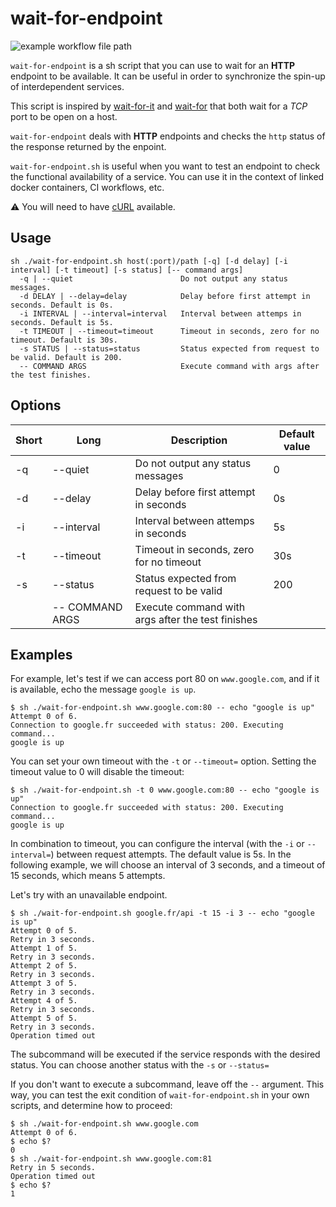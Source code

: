 # wait-for-endpoint

![example workflow file path](https://github.com/ytvnr/wait-for-endpoint/workflows/Sh%20analysis/badge.svg)

`wait-for-endpoint` is a sh script that you can use to wait for an **HTTP** endpoint to be available.
It can be useful in order to synchronize the spin-up of interdependent services.

This script is inspired by [wait-for-it](https://github.com/vishnubob/wait-for-it) and [wait-for](https://github.com/eficode/wait-for) that both wait for a _TCP_ port to be open on a host.

`wait-for-endpoint` deals with **HTTP** endpoints and checks the `http` status of the response returned by the enpoint.

`wait-for-endpoint.sh` is useful when you want to test an endpoint to check the functional availability of a service.
You can use it in the context of linked docker containers, CI workflows, etc.

⚠️ You will need to have [cURL](https://github.com/curl/curl) available.

## Usage

```text
sh ./wait-for-endpoint.sh host(:port)/path [-q] [-d delay] [-i interval] [-t timeout] [-s status] [-- command args]
  -q | --quiet                        Do not output any status messages.
  -d DELAY | --delay=delay            Delay before first attempt in seconds. Default is 0s.
  -i INTERVAL | --interval=interval   Interval between attemps in seconds. Default is 5s.
  -t TIMEOUT | --timeout=timeout      Timeout in seconds, zero for no timeout. Default is 30s.
  -s STATUS | --status=status         Status expected from request to be valid. Default is 200.
  -- COMMAND ARGS                     Execute command with args after the test finishes.
```

## Options

| Short 	| Long       	    | Description   	                                | Default value 	|
|-------	|------------	    |---------------	                                |---------------	|
| -q    	| --quiet    	    | Do not output any status messages 	            | 0             	|
| -d    	| --delay    	    | Delay before first attempt in seconds             | 0s               	|
| -i      	| --interval        | Interval between attemps in seconds               | 5s              	|
| -t      	| --timeout         | Timeout in seconds, zero for no timeout           | 30s              	|
| -s      	| --status          | Status expected from request to be valid          | 200              	|
|       	| -- COMMAND ARGS   | Execute command with args after the test finishes |               	|

## Examples

For example, let's test if we can access port 80 on `www.google.com`,
and if it is available, echo the message `google is up`.

```text
$ sh ./wait-for-endpoint.sh www.google.com:80 -- echo "google is up"
Attempt 0 of 6.
Connection to google.fr succeeded with status: 200. Executing command...
google is up
```

You can set your own timeout with the `-t` or `--timeout=` option.  Setting
the timeout value to 0 will disable the timeout:

```text
$ sh ./wait-for-endpoint.sh -t 0 www.google.com:80 -- echo "google is up"
Connection to google.fr succeeded with status: 200. Executing command...
google is up
```

In combination to timeout, you can configure the interval (with the `-i` or `--interval=`) between request attempts. The default value is 5s.
In the following example, we will choose an interval of 3 seconds, and a timeout of 15 seconds, which means 5 attempts.

Let's try with an unavailable endpoint.

```text
$ sh ./wait-for-endpoint.sh google.fr/api -t 15 -i 3 -- echo "google is up"
Attempt 0 of 5.
Retry in 3 seconds.
Attempt 1 of 5.
Retry in 3 seconds.
Attempt 2 of 5.
Retry in 3 seconds.
Attempt 3 of 5.
Retry in 3 seconds.
Attempt 4 of 5.
Retry in 3 seconds.
Attempt 5 of 5.
Retry in 3 seconds.
Operation timed out
```

The subcommand will be executed if the service responds with the desired status. You can choose another status with the `-s` or `--status=`

If you don't want to execute a subcommand, leave off the `--` argument.  This
way, you can test the exit condition of `wait-for-endpoint.sh` in your own scripts,
and determine how to proceed:

```text
$ sh ./wait-for-endpoint.sh www.google.com
Attempt 0 of 6.
$ echo $?
0
$ sh ./wait-for-endpoint.sh www.google.com:81
Retry in 5 seconds.
Operation timed out
$ echo $?
1
```
